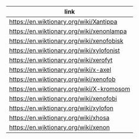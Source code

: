 |link|
|----|
|https://en.wiktionary.org/wiki/Xantippa|
|https://en.wiktionary.org/wiki/xenonlampa|
|https://en.wiktionary.org/wiki/xenofobisk|
|https://en.wiktionary.org/wiki/xylofonist|
|https://en.wiktionary.org/wiki/xerofyt|
|https://en.wiktionary.org/wiki/x-axel|
|https://en.wiktionary.org/wiki/xenofob|
|https://en.wiktionary.org/wiki/X-kromosom|
|https://en.wiktionary.org/wiki/xenofobi|
|https://en.wiktionary.org/wiki/xylofon|
|https://en.wiktionary.org/wiki/xhosa|
|https://en.wiktionary.org/wiki/xenon|

